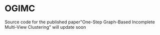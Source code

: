 # OGIMC
Source code for the published paper"One-Step Graph-Based Incomplete Multi-View Clustering"
will update soon
